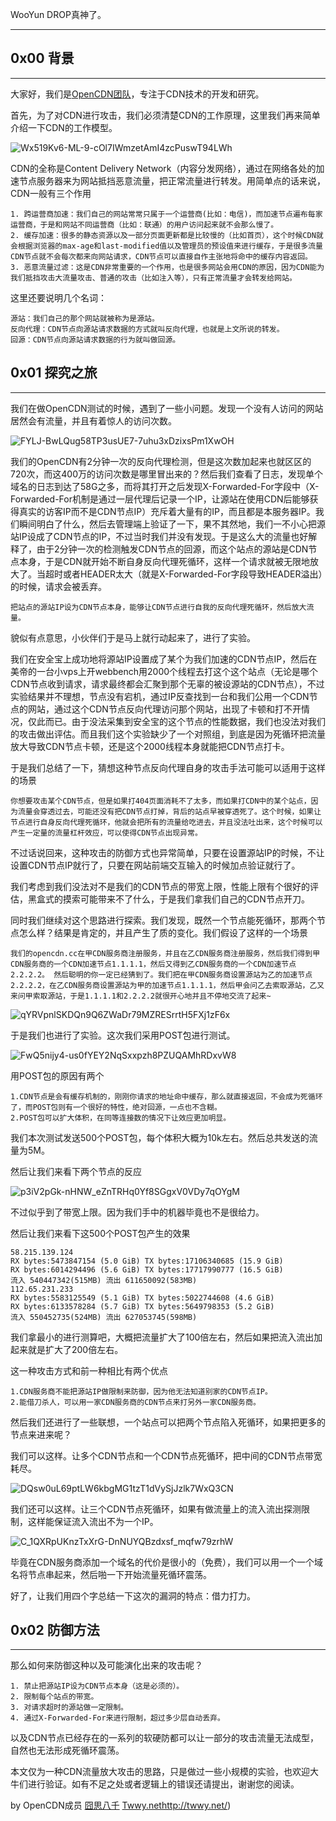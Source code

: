 WooYun DROP真神了。

---

## 0x00 背景

------

大家好，我们是[OpenCDN团队](https://web.archive.org/web/20131219070448mp_/http://ocdn.me/)，专注于CDN技术的开发和研究。

首先，为了对CDN进行攻击，我们必须清楚CDN的工作原理，这里我们再来简单介绍一下CDN的工作模型。



![Wx519Kv6-ML-9-cOl7IWmzetAmI4zcPuswT94LWh](https://web.archive.org/web/20131219070448im_/https://lh3.googleusercontent.com/Wx519Kv6-ML-9-cOl7IWmzetAmI4zcPuswT94LWhT89_W3yEAydZlsj-34_zl491aiSPCuW35L2r7HZfPs4gG1cFBGQLHvE7MrI354HSm5iS_jEi8qWriv5T)

CDN的全称是Content Delivery Network（内容分发网络），通过在网络各处的加速节点服务器来为网站抵挡恶意流量，把正常流量进行转发。用简单点的话来说，CDN一般有三个作用

```
1. 跨运营商加速：我们自己的网站常常只属于一个运营商(比如：电信)，而加速节点遍布每家运营商，于是和网站不同运营商（比如：联通）的用户访问起来就不会那么慢了。
2. 缓存加速：很多的静态资源以及一部分页面更新都是比较慢的（比如首页），这个时候CDN就会根据浏览器的max-age和last-modified值以及管理员的预设值来进行缓存，于是很多流量CDN节点就不会每次都来向网站请求，CDN节点可以直接自作主张地将命中的缓存内容返回。  
3. 恶意流量过滤：这是CDN非常重要的一个作用，也是很多网站会用CDN的原因，因为CDN能为我们抵挡攻击大流量攻击、普通的攻击（比如注入等），只有正常流量才会转发给网站。
```

这里还要说明几个名词：

```
源站：我们自己的那个网站就被称为是源站。 
反向代理：CDN节点向源站请求数据的方式就叫反向代理，也就是上文所说的转发。 
回源：CDN节点向源站请求数据的行为就叫做回源。 
```

## 0x01 探究之旅

------

我们在做OpenCDN测试的时候，遇到了一些小问题。发现一个没有人访问的网站居然会有流量，并且有着惊人的访问次数。

![FYLJ-BwLQug58TP3usUE7-7uhu3xDzixsPm1XwOH](https://web.archive.org/web/20131219070448im_/https://lh5.googleusercontent.com/FYLJ-BwLQug58TP3usUE7-7uhu3xDzixsPm1XwOHtWXIh2ilwFX5hHqqd9GcX1KZDagInZzAgpdcfj4PbZ1NJf1bXPwxcBjD9zTSbg92KzvaSvhzjD4a2ukr)

我们的OpenCDN有2分钟一次的反向代理检测，但是这次数加起来也就区区的720次，而这400万的访问次数是哪里冒出来的？然后我们查看了日志，发现单个域名的日志到达了58G之多，而将其打开之后发现X-Forwarded-For字段中（X-Forwarded-For机制是通过一层代理后记录一个IP，让源站在使用CDN后能够获得真实的访客IP而不是CDN节点IP）充斥着大量有的IP，而且都是本服务器IP。我们瞬间明白了什么，然后去管理端上验证了一下，果不其然地，我们一不小心把源站IP设成了CDN节点的IP，不过当时我们并没有发现。于是这么大的流量也好解释了，由于2分钟一次的检测触发CDN节点的回源，而这个站点的源站是CDN节点本身，于是CDN就开始不断自身反向代理死循环，这样一个请求就被无限地放大了。当超时或者HEADER太大（就是X-Forwarded-For字段导致HEADER溢出）的时候，请求会被丢弃。

```
把站点的源站IP设为CDN节点本身，能够让CDN节点进行自我的反向代理死循环，然后放大流量。
```

貌似有点意思，小伙伴们于是马上就行动起来了，进行了实验。

我们在安全宝上成功地将源站IP设置成了某个为我们加速的CDN节点IP，然后在美帝的一台小vps上开webbench用2000个线程去打这个这个站点（无论是哪个CDN节点收到请求，请求最终都会汇聚到那个无辜的被设源站的CDN节点），不过实验结果并不理想，节点没有宕机，通过IP反查找到一台和我们公用一个CDN节点的网站，通过这个CDN节点反向代理访问那个网站，出现了卡顿和打不开情况，仅此而已。由于没法采集到安全宝的这个节点的性能数据，我们也没法对我们的攻击做出评估。而且我们这个实验缺少了一个对照组，到底是因为死循环把流量放大导致CDN节点卡顿，还是这个2000线程本身就能把CDN节点打卡。

于是我们总结了一下，猜想这种节点反向代理自身的攻击手法可能可以适用于这样的场景

```
你想要攻击某个CDN节点，但是如果打404页面消耗不了太多，而如果打CDN中的某个站点，因为流量会穿透过去，可能还没有把CDN节点打掉，背后的站点早被穿透死了。这个时候，如果让节点进行自身反向代理死循环，他就会把所有的流量给吃进去，并且没法吐出来，这个时候可以产生一定量的流量杠杆效应，可以使得CDN节点出现异常。
```

不过话说回来，这种攻击的防御方式也异常简单，只要在设置源站IP的时候，不让设置CDN节点IP就行了，只要在网站前端交互输入的时候加点验证就行了。

我们考虑到我们没法对不是我们的CDN节点的带宽上限，性能上限有个很好的评估，黑盒式的摸索可能带来不了什么，于是我们拿我们自己的CDN节点开刀。

同时我们继续对这个思路进行探索。我们发现，既然一个节点能死循环，那两个节点怎么样？结果是肯定的，并且产生了质的变化。我们假设了这样的一个场景

```
我们的opencdn.cc在甲CDN服务商注册服务，并且在乙CDN服务商注册服务，然后我们得到甲CDN服务商的一个CDN加速节点1.1.1.1，然后又得到乙CDN服务商的一个CDN加速节点2.2.2.2。 然后聪明的你一定已经猜到了。我们把在甲CDN服务商设置源站为乙的加速节点2.2.2.2，在乙CDN服务商设置源站为甲的加速节点1.1.1.1，然后甲会问乙去索取源站，乙又来问甲索取源站，于是1.1.1.1和2.2.2.2就很开心地并且不停地交流了起来~
```

![qYRVpnlSKDQn9Q6ZWaDr79MZRESrrtH5FXj1zF6x](https://web.archive.org/web/20131219070448im_/https://lh6.googleusercontent.com/qYRVpnlSKDQn9Q6ZWaDr79MZRESrrtH5FXj1zF6xOUS3RBPAQfjyHMUT4MPDvtam22n6XPKN3SUIFk7aCGKTJAb0E_ytgURVVkUKxHqyyvPS1Fr2hx8sHikD)

于是我们也进行了实验。这次我们采用POST包进行测试。

![FwQ5nijy4-us0fYEY2NqSxxpzh8PZUQAMhRDxvW8](https://web.archive.org/web/20131219070448im_/https://lh5.googleusercontent.com/FwQ5nijy4-us0fYEY2NqSxxpzh8PZUQAMhRDxvW82YdPuxFnq2UBlcvfva71H9NBOEWHSF5anklhZP1rY_NrJ2DMc7SmOZB5deqRwPNwog5uSK1XmVqsjCGT)

用POST包的原因有两个

```
1.CDN节点是会有缓存机制的，刚刚你请求的地址命中缓存，那么就直接返回，不会成为死循环了，而POST包则有一个很好的特性，绝对回源，一点也不含糊。
2.POST包可以扩大体积，在同等连接数的情况下让效应更加明显。
```

我们本次测试发送500个POST包，每个体积大概为10k左右。然后总共发送的流量为5M。

然后让我们来看下两个节点的反应

![p3iV2pGk-nHNW_eZnTRHq0Yf8SGgxV0VDy7qOYgM](https://web.archive.org/web/20131219070448im_/https://lh5.googleusercontent.com/p3iV2pGk-nHNW_eZnTRHq0Yf8SGgxV0VDy7qOYgMPD9sboUYKvu1Q3ZnSmducIsbHKa-WcxSp44DkfAgPXtIkZXhUav-yO7MlsurkIkKiI1msf28VXqKQf1v)

不过似乎到了带宽上限。因为我们手中的机器毕竟也不是很给力。

然后让我们来看下这500个POST包产生的效果

```
58.215.139.124
RX bytes:5473847154 (5.0 GiB) TX bytes:17106340685 (15.9 GiB)
RX bytes:6014294496 (5.6 GiB) TX bytes:17717990777 (16.5 GiB)
流入 540447342(515MB) 流出 611650092(583MB)
112.65.231.233
RX bytes:5583125549 (5.1 GiB) TX bytes:5022744608 (4.6 GiB)
RX bytes:6133578284 (5.7 GiB) TX bytes:5649798353 (5.2 GiB)
流入 550452735(524MB) 流出 627053745(598MB) 
```

我们拿最小的进行测算吧，大概把流量扩大了100倍左右，然后如果把流入流出加起来就是扩大了200倍左右。

这一种攻击方式和前一种相比有两个优点

```
1.CDN服务商不能把源站IP做限制来防御，因为他无法知道别家的CDN节点IP。
2.能借刀杀人，可以用一家CDN服务商的CDN节点来打另外一家CDN服务商。
```

然后我们还进行了一些联想，一个站点可以把两个节点陷入死循环，如果把更多的节点来进来呢？

我们可以这样。让多个CDN节点和一个CDN节点死循环，把中间的CDN节点带宽耗尽。

![DQsw0uL69ptLW6kbgMG1tzT1dVySjJzlk7WxQ3CN](https://web.archive.org/web/20131219070448im_/https://lh4.googleusercontent.com/DQsw0uL69ptLW6kbgMG1tzT1dVySjJzlk7WxQ3CNHcSjZshauWk4HmfY3PgZrJlpkjnOlVqK7VfUb9t0t1F2QZt7f2auhdziPNilqWxCNGZ33DuEpgBKAsNV)

我们还可以这样。让三个CDN节点死循环，如果有做流量上的流入流出探测限制，这样能保证流入流出不为一个IP。

![C_1QXRpUKnzTxXrG-DnNUYQBzdxsf_mqfw79zrhW](https://web.archive.org/web/20131219070448im_/https://lh6.googleusercontent.com/C_1QXRpUKnzTxXrG-DnNUYQBzdxsf_mqfw79zrhW3vhn4nD5a-bpgZja_Og7k-Me4-e4m1XtqmnbIyD7wWx1I7JR5hJftePCtMU8O8-e0X21ycckwb1hJLoM)

毕竟在CDN服务商添加一个域名的代价是很小的（免费），我们可以用一个一个域名将节点串起来，然后啪一下开始流量死循环震荡。

好了，让我们用四个字总结一下这次的漏洞的特点：借力打力。

## 0x02 防御方法

------

那么如何来防御这种以及可能演化出来的攻击呢？

```
1. 禁止把源站IP设为CDN节点本身（这是必须的）。
2. 限制每个站点的带宽。  
3. 对请求超时的源站做一定限制。  
4. 通过X-Forwarded-For来进行限制，超过多少层自动丢弃。
```

以及CDN节点已经存在的一系列的软硬防都可以让一部分的攻击流量无法成型，自然也无法形成死循环震荡。

本文仅为一种CDN流量放大攻击的思路，只是做过一些小规模的实验，也欢迎大牛们进行验证。如有不足之处或者逻辑上的错误还请提出，谢谢您的阅读。

by OpenCDN成员 [囧思八千](https://web.archive.org/web/20131219070448mp_/http://weibo.com/jelope) [Twwy.net](https://web.archive.org/web/20131219070448mp_/http://twwy.net/)http://twwy.net/)